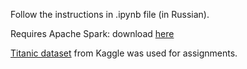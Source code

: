 Follow the instructions in .ipynb file (in Russian).

Requires Apache Spark: download [here](http://spark.apache.org/downloads.html)

[Titanic dataset](https://www.kaggle.com/c/titanic) from Kaggle was used for
assignments.

